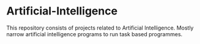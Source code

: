 # Artificial-Intelligence

This repository consists of projects related to Artificial Intelligence. Mostly narrow artificial intelligence programs
to run task based programmes. 
